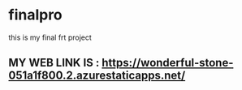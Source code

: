 # finalpro
this is my final frt project

## MY WEB LINK IS : https://wonderful-stone-051a1f800.2.azurestaticapps.net/
